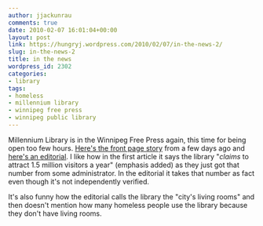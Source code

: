 ```yaml
---
author: jjackunrau
comments: true
date: 2010-02-07 16:01:04+00:00
layout: post
link: https://hungryj.wordpress.com/2010/02/07/in-the-news-2/
slug: in-the-news-2
title: in the news
wordpress_id: 2302
categories:
- library
tags:
- homeless
- millennium library
- winnipeg free press
- winnipeg public library
---
```


Millennium Library is in the Winnipeg Free Press again, this time for being open too few hours. [Here's the front page story](http://www.winnipegfreepress.com/local/the-book-on-library-hours-83526347.html) from a few days ago and [here's an editorial](http://www.winnipegfreepress.com/opinion/editorials/libraries-are-the-citys-living-rooms-83703827.html). I like how in the first article it says the library "_claims_ to attract 1.5 million visitors a year" (emphasis added) as they just got that number from some administrator. In the editorial it takes that number as fact even though it's not independently verified.

It's also funny how the editorial calls the library the "city's living rooms" and then doesn't mention how many homeless people use the library because they don't have living rooms.
